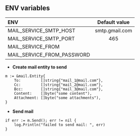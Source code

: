## ENV variables

| ENV                          | Default value         |
|:-----------------------------|:---------------------:|
| MAIL_SERVICE_SMTP_HOST       | smtp.gmail.com        |
| MAIL_SERVICE_SMTP_PORT       | 465                   |
| MAIL_SERVICE_FROM            |                       |
| MAIL_SERVICE_FROM_PASSWORD   |                       |

* **Create mail entity to send**
```
m := &mail.Entity{
    To:         []string{"mail_1@mail.com"},
    Cc:         []string{"mail_2@mail.com"},
    Bcc:        []string{"mail_3@mail.com"},
    Content:    []byte("some content"),
    Attachment: []byte("some attachments"),
}
```

* **Send mail**
```
if err := m.Send(); err != nil {
    log.Println("failed to send mail: ", err)
}
```